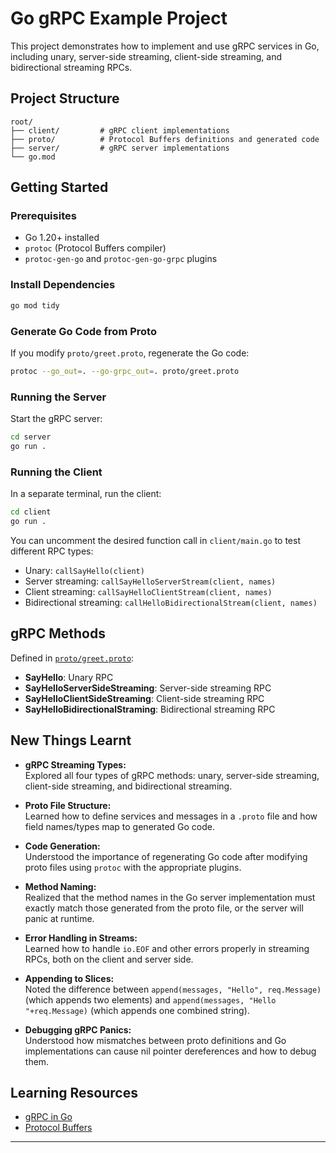 # Go gRPC Example Project

This project demonstrates how to implement and use gRPC services in Go, including unary, server-side streaming, client-side streaming, and bidirectional streaming RPCs.

## Project Structure

```
root/
├── client/         # gRPC client implementations
├── proto/          # Protocol Buffers definitions and generated code
├── server/         # gRPC server implementations
└── go.mod
```

## Getting Started

### Prerequisites

- Go 1.20+ installed
- `protoc` (Protocol Buffers compiler)
- `protoc-gen-go` and `protoc-gen-go-grpc` plugins

### Install Dependencies

```sh
go mod tidy
```

### Generate Go Code from Proto

If you modify `proto/greet.proto`, regenerate the Go code:

```sh
protoc --go_out=. --go-grpc_out=. proto/greet.proto
```

### Running the Server

Start the gRPC server:

```sh
cd server
go run .
```

### Running the Client

In a separate terminal, run the client:

```sh
cd client
go run .
```

You can uncomment the desired function call in `client/main.go` to test different RPC types:
- Unary: `callSayHello(client)`
- Server streaming: `callSayHelloServerStream(client, names)`
- Client streaming: `callSayHelloClientStream(client, names)`
- Bidirectional streaming: `callHelloBidirectionalStream(client, names)`

## gRPC Methods

Defined in [`proto/greet.proto`](proto/greet.proto):

- **SayHello**: Unary RPC
- **SayHelloServerSideStreaming**: Server-side streaming RPC
- **SayHelloClientSideStreaming**: Client-side streaming RPC
- **SayHelloBidirectionalStraming**: Bidirectional streaming RPC


## New Things Learnt

- **gRPC Streaming Types:**  
  Explored all four types of gRPC methods: unary, server-side streaming, client-side streaming, and bidirectional streaming.

- **Proto File Structure:**  
  Learned how to define services and messages in a `.proto` file and how field names/types map to generated Go code.

- **Code Generation:**  
  Understood the importance of regenerating Go code after modifying proto files using `protoc` with the appropriate plugins.

- **Method Naming:**  
  Realized that the method names in the Go server implementation must exactly match those generated from the proto file, or the server will panic at runtime.

- **Error Handling in Streams:**  
  Learned how to handle `io.EOF` and other errors properly in streaming RPCs, both on the client and server side.

- **Appending to Slices:**  
  Noted the difference between `append(messages, "Hello", req.Message)` (which appends two elements) and `append(messages, "Hello "+req.Message)` (which appends one combined string).

- **Debugging gRPC Panics:**  
  Understood how mismatches between proto definitions and Go implementations can cause nil pointer dereferences and how to debug them.


## Learning Resources

- [gRPC in Go](https://grpc.io/docs/languages/go/)
- [Protocol Buffers](https://developers.google.com/protocol-buffers)

---